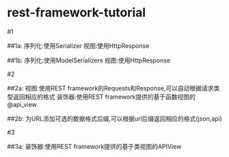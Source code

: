# rest-framework-tutorial

#1

##1a:
序列化:使用Serializer
视图:使用HttpResponse

##1b:
序列化:使用ModelSerializers
视图:使用HttpResponse

#2

##2a:
视图:使用REST framework的Requests和Response,可以自动根据请求类型返回相应的格式
装饰器:使用REST framework提供的基于函数视图的@api_view

##2b:
为URL添加可选的数据格式后缀,可以根据url后缀返回相应的格式(json,api)

#3

##3a:
装饰器:使用REST framework提供的基于类视图的APIView
